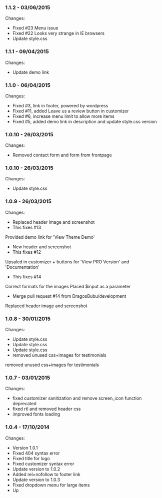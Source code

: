 

### 1.1.2 - 03/06/2015

 Changes: 


 * Fixed #23 Menu issue
 * Fixed #22 Looks very strange in IE browsers
 * Update style.css


### 1.1.1 - 09/04/2015

 Changes: 


 * Update demo link


### 1.1.0 - 06/04/2015

 Changes: 


 * Fixed #3, link in footer, powered by wordpress
 * Fixed #11, added Leave us a review button in customizer
 * Fixed #6, increase menu limit to allow more items
 * Fixed #5, added demo link in description and update style.css version


### 1.0.10 - 26/03/2015

 Changes: 


 * Removed contact form and form from frontpage


### 1.0.10 - 26/03/2015

 Changes: 


 * Update style.css


### 1.0.9 - 26/03/2015

 Changes: 


 * Replaced header image and screenshot
 * This fixes #13

Provided demo link for 'View Theme Demo'
 * New header and screenshot
 * This fixes #12

Upsaled in customizer + buttons for 'View PRO Version' and
'Documentation'
 * This fixes #14

Correct formats for the images
Placed $input as a parameter
 * Merge pull request #14 from DragosBubu/development

Replaced header image and screenshot


### 1.0.8 - 30/01/2015

 Changes: 


 * Update style.css
 * Update style.css
 * Update style.css
 * removed unused css+images for testimonials

removed unused css+images for testimonials


### 1.0.7 - 03/01/2015

 Changes: 


 * fixed customizer sanitization and remove screen_icon function deprecated
 * fixed rtl and removed header css
 * improved fonts loading


### 1.0.4 - 17/10/2014

 Changes: 


 * Version 1.0.1
 * Fixed 404 syntax error
 * Fixed title for logo
 * Fixed customizer syntax error
 * Update version to 1.0.2
 * Added rel=nofollow to footer link
 * Update version to 1.0.3
 * Fixed dropdown menu for large items
 * Up
